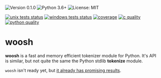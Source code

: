 ![Version 0.1.0](https://img.shields.io/badge/version-0.1.0-blue?style=flat-square)
![Python 3.6+](https://img.shields.io/badge/python-3.6%2B-blue?style=flat-square)
![License: MIT](https://img.shields.io/badge/license-MIT-blue?style=flat-square)


[![unix tests status](https://img.shields.io/github/workflow/status/esoma/woosh/test-unix?label=unix%20tests&style=flat-square)](https://github.com/esoma/woosh/actions/workflows/test-unix.yml)
[![windows tests status](https://img.shields.io/github/workflow/status/esoma/woosh/test-windows?label=tests&logo=windows&logoColor=white&style=flat-square)](https://github.com/esoma/woosh/actions/workflows/test-windows.yml)
[![coverage](https://img.shields.io/codecov/c/github/esoma/woosh?style=flat-square)](https://app.codecov.io/gh/esoma/woosh)
[![c quality](https://img.shields.io/lgtm/grade/cpp/github/esoma/woosh?label=c%20quality&style=flat-square)](https://lgtm.com/projects/g/esoma/woosh/alerts/?mode=tree)
[![python quality](https://img.shields.io/lgtm/grade/python/github/esoma/woosh?label=python%20quality&style=flat-square)](https://lgtm.com/projects/g/esoma/woosh/alerts/?mode=tree)


woosh
===============================================================================

**woosh** is a fast and memory efficient tokenizer module for Python. It's API
is similar, but not quite the same the Python stdlib **tokenize** module.

`woosh` isn't ready yet, but [it already has promising results](https://github.com/esoma/woosh-benchmarks).